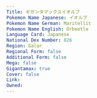 ```yaml
---
﻿Title: ギガンタマックスイオルブ
Pokemon Name Japanese: イオルブ
Pokemon Name German: Maritellit
Pokemon Name English: Orbeetle
Language Card: Japanese
National Dex Number: 826
Region: Galar
Regional Form: false
Additional Form: false
Mega: false
Gigantamax: true
Cover: false
Link: 
Owned: 
---
```

